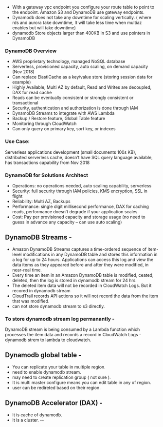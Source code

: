 - With a gateway vpc endpoint you configure your route table to point to the endpoint. Amazon S3 and DynamoDB use gateway endpoints.
- Dynamodb does not take any downtime for scaling vertically. ( where rds and aurora take downtime, It will take less time when multiaz enables but will take downtime)
- dynamodb Store objects larger than 400KB in S3 and use pointers in DynamoDB

### DynamoDB Overview
- AWS proprietary technology, managed NoSQL database
- Serverless, provisioned capacity, auto scaling, on demand capacity (Nov 2018)
- Can replace ElastiCache as a key/value store (storing session data for example)
- Highly Available, Multi AZ by default, Read and Writes are decoupled, DAX for read cache
- Reads can be eventually consistent or strongly consistent or transactional
- Security, authentication and authorization is done through IAM
- DynamoDB Streams to integrate with AWS Lambda
- Backup / Restore feature, Global Table feature
- Monitoring through CloudWatch
- Can only query on primary key, sort key, or indexes

### Use Case: 
Serverless applications development (small documents 100s KB), distributed serverless cache, doesn’t have SQL query language available, has transactions capability from Nov 2018

### DynamoDB for Solutions Architect
- Operations: no operations needed, auto scaling capability, serverless
- Security: full security through IAM policies, KMS encryption, SSL in flight
- Reliability: Multi AZ, Backups
- Performance: single digit millisecond performance, DAX for caching 
reads, performance doesn’t degrade if your application scales
- Cost: Pay per provisioned capacity and storage usage (no need to guess 
in advance any capacity – can use auto scaling)



## DynamoDB Streams -
- Amazon DynamoDB Streams captures a time-ordered sequence of item-level modifications in any DynamoDB table and stores this information in a log for up to 24 hours. Applications can access this log and view the data items as they appeared before and after they were modified, in near-real time.
- Every time an item in an Amazon DynamoDB table is modified, ceated, deleted, then the log is stored in dynamodb stream for 24 hrs.
- The deleted item data will not be recorded in CloudWatch Logs. But it recored in dynamodb stream
- CloudTrail records API actions so it will not record the data from the item that was modified.
- can not store dynamodb stream to s3 directly.
### To store dynamodb stream log permanantly -
DynamoDB stream is being consumed by a Lambda function which processes the item data and records a record in CloudWatch Logs - dynamodb strem to lambda to cloudwatch.

## Dynamodb global table -
- You can replicate your table in multiple region.
- need to enable dynamodb stream.
- may need to create replication group ( not sure ).
- It is multi master configure means you can edit table in any of region.
- user can be redireted based on their region.

## DynamoDB Accelerator (DAX) -
- It is cache of dynamodb.
- It is a cluster.
--
